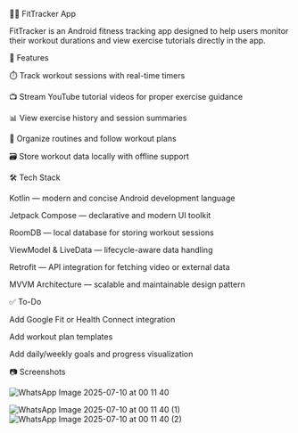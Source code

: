 🏋️‍♀️ FitTracker App

FitTracker is an Android fitness tracking app designed to help users monitor their workout durations and view exercise tutorials directly in the app.

🚀 Features

⏱️ Track workout sessions with real-time timers

📺 Stream YouTube tutorial videos for proper exercise guidance

📊 View exercise history and session summaries

📅 Organize routines and follow workout plans

🗃️ Store workout data locally with offline support

🛠️ Tech Stack

Kotlin — modern and concise Android development language

Jetpack Compose — declarative and modern UI toolkit

RoomDB — local database for storing workout sessions

ViewModel & LiveData — lifecycle-aware data handling

Retrofit — API integration for fetching video or external data

MVVM Architecture — scalable and maintainable design pattern

✅ To-Do

 Add Google Fit or Health Connect integration

 Add workout plan templates

 Add daily/weekly goals and progress visualization

📷 Screenshots


![WhatsApp Image 2025-07-10 at 00 11 40](https://github.com/user-attachments/assets/2edf3cfb-a392-4c28-8cc4-b98fecb386f5)

![WhatsApp Image 2025-07-10 at 00 11 40 (1)](https://github.com/user-attachments/assets/87dc8b6c-18be-493e-91cd-eb236c25a915)
![WhatsApp Image 2025-07-10 at 00 11 40 (2)](https://github.com/user-attachments/assets/c840838f-19f6-49e0-bfaf-4b22661c70d8)





